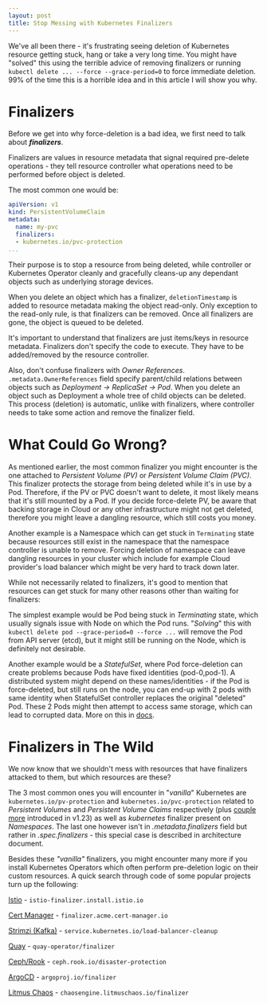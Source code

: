 ```yaml
---
layout: post
title: Stop Messing with Kubernetes Finalizers
---
```


We've all been there - it's frustrating seeing deletion of Kubernetes resource getting stuck, hang or take a very long time. 
You might have "solved" this using the terrible advice of removing finalizers or running `kubectl delete ... --force --grace-period=0` to force immediate deletion. 
99% of the time this is a horrible idea and in this article I will show you why.

# Finalizers

Before we get into why force-deletion is a bad idea, we first need to talk about **_finalizers_**.

Finalizers are values in resource metadata that signal required pre-delete operations - they tell resource controller what operations need to be performed before object is deleted.

The most common one would be:

```yaml
apiVersion: v1
kind: PersistentVolumeClaim
metadata:
  name: my-pvc
  finalizers:
  - kubernetes.io/pvc-protection
...
```

Their purpose is to stop a resource from being deleted, while controller or Kubernetes Operator cleanly and gracefully cleans-up any dependant objects such as underlying storage devices.

When you delete an object which has a finalizer, `deletionTimestamp` is added to resource metadata making the object read-only. 
Only exception to the read-only rule, is that finalizers can be removed. Once all finalizers are gone, the object is queued to be deleted.

It's important to understand that finalizers are just items/keys in resource metadata. Finalizers don't specify the code to execute. They have to be added/removed by the resource controller.

Also, don't confuse finalizers with _Owner References_. `.metadata.OwnerReferences` field specify parent/child relations between objects such as _Deployment -> ReplicaSet -> Pod_. 
When you delete an object such as Deployment a whole tree of child objects can be deleted. This process (deletion) is automatic, unlike with finalizers, where controller needs to take some action and remove the finalizer field.

# What Could Go Wrong?

As mentioned earlier, the most common finalizer you might encounter is the one attached to _Persistent Volume (PV)_ or _Persistent Volume Claim (PVC)_. 
This finalizer protects the storage from being deleted while it's in use by a Pod. Therefore, if the PV or PVC doesn't want to delete, it most likely means that it's still mounted by a Pod. 
If you decide force-delete PV, be aware that backing storage in Cloud or any other infrastructure might not get deleted, therefore you might leave a dangling resource, which still costs you money.

Another example is a Namespace which can get stuck in `Terminating` state because resources still exist in the namespace that the namespace controller is unable to remove. 
Forcing deletion of namespace can leave dangling resources in your cluster which include for example Cloud provider's load balancer which might be very hard to track down later.

While not necessarily related to finalizers, it's good to mention that resources can get stuck for many other reasons other than waiting for finalizers:

The simplest example would be Pod being stuck in _Terminating_ state, which usually signals issue with Node on which the Pod runs. "_Solving_" this with `kubectl delete pod --grace-period=0 --force ...` will remove the Pod from API server (etcd), but it might still be running on the Node, which is definitely not desirable.

Another example would be a _StatefulSet_, where Pod force-deletion can create problems because Pods have fixed identities (pod-0,pod-1). A distributed system might depend on these names/identities - if the Pod is force-deleted, 
but still runs on the node, you can end-up with 2 pods with same identity when StatefulSet controller replaces the original "deleted" Pod. 
These 2 Pods might then attempt to access same storage, which can lead to corrupted data. More on this in [docs](https://kubernetes.io/docs/tasks/run-application/force-delete-stateful-set-pod).

# Finalizers in The Wild

 We now know that we shouldn't mess with resources that have finalizers attacked to them, but which resources are these?

The 3 most common ones you will encounter in "*vanilla*" Kubernetes are `kubernetes.io/pv-protection` and `kubernetes.io/pvc-protection` related to *Persistent Volumes* and *Persistent Volume Claims* respectively (plus [couple more](https://kubernetes.io/docs/concepts/storage/persistent-volumes/#persistentvolume-deletion-protection-finalizer) introduced in v1.23) as well as *kubernetes* finalizer present on *Namespaces*. The last one however isn't in *.metadata.finalizers* field but rather in *.spec.finalizers* - this special case is described in architecture document.

Besides these *"vanilla"* finalizers, you might encounter many more if you install Kubernetes Operators which often perform pre-deletion logic on their custom resources. A quick search through code of some popular projects turn up the following:

[Istio](https://github.com/istio/istio/blob/master/operator/pkg/controller/istiocontrolplane/istiocontrolplane_controller.go#L65) - `istio-finalizer.install.istio.io`

[Cert Manager](https://github.com/cert-manager/cert-manager/blob/ee8ec69fadff165afa96c2dd22264c16fdb7d065/internal/apis/acme/v1beta1/const.go#L20) - `finalizer.acme.cert-manager.io`

[Strimzi (Kafka)](https://github.com/strimzi/strimzi-kafka-operator/commit/69e77ce8d5918c25048a253f91f4bca8e89028d9#diff-0f711d9ed233c37fbe749fd6c4aadce73849f48de3c414d86d9af89d51ea5ef7R317) - `service.kubernetes.io/load-balancer-cleanup`

[Quay](https://github.com/quay/quay-operator/pull/405/files#diff-db06dd075ea792819f15dcbfb9c2376eea2e17832c2bd64ae6b381d3c947b57eR56) - `quay-operator/finalizer`

[Ceph/Rook](https://github.com/rook/rook/blob/master/Documentation/ceph-teardown.md#removing-the-cluster-crd-finalizer) - `ceph.rook.io/disaster-protection`

[ArgoCD](https://github.com/argoproj-labs/argocd-operator/pull/247/files#diff-1078fd6d90631dae21aebe2e5cb7b8f2e559f568d61b8277117dd19344462d47R188) - `argoproj.io/finalizer`

[Litmus Chaos](https://github.com/litmuschaos/chaos-operator/blob/master/pkg/controller/chaosengine/chaosengine_controller.go#L57) - `chaosengine.litmuschaos.io/finalizer`

